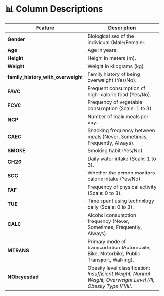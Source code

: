 # 📊 Column Descriptions

| Feature                        | Description |
|-------------------------------|-------------|
| **Gender**                    | Biological sex of the individual (Male/Female). |
| **Age**                       | Age in years. |
| **Height**                    | Height in meters (m). |
| **Weight**                    | Weight in kilograms (kg). |
| **family_history_with_overweight** | Family history of being overweight (Yes/No). |
| **FAVC**                      | Frequent consumption of high-calorie food (Yes/No). |
| **FCVC**                      | Frequency of vegetable consumption (Scale: 1 to 3). |
| **NCP**                       | Number of main meals per day. |
| **CAEC**                      | Snacking frequency between meals (Never, Sometimes, Frequently, Always). |
| **SMOKE**                     | Smoking habit (Yes/No). |
| **CH2O**                      | Daily water intake (Scale: 1 to 3). |
| **SCC**                       | Whether the person monitors calorie intake (Yes/No). |
| **FAF**                       | Frequency of physical activity (Scale: 0 to 3). |
| **TUE**                       | Time spent using technology daily (Scale: 0 to 3). |
| **CALC**                      | Alcohol consumption frequency (Never, Sometimes, Frequently, Always). |
| **MTRANS**                    | Primary mode of transportation (Automobile, Bike, Motorbike, Public Transport, Walking). |
| **NObeyesdad**                | Obesity level classification:<br> _Insufficient Weight, Normal Weight, Overweight Level I/II, Obesity Type I/II/III_. |
